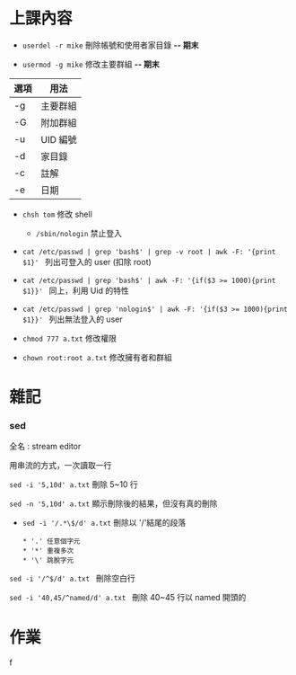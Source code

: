 # 上課內容

* `userdel -r mike` 刪除帳號和使用者家目錄 **-- 期末**

* `usermod -g mike` 修改主要群組 **-- 期末**
      
|選項|用法| 
|---|---|
|-g|主要群組|
|-G|附加群組|
|-u|UID 編號|
|-d|家目錄 |
|-c|註解|
|-e|日期|

* `chsh tom` 修改 shell

    * `/sbin/nologin` 禁止登入

* `cat /etc/passwd | grep 'bash$' | grep -v root | awk -F: '{print $1}' ` 列出可登入的 user (扣除 root)

* `cat /etc/passwd | grep 'bash$' | awk -F: '{if($3 >= 1000){print $1}}' ` 同上，利用 Uid 的特性

* `cat /etc/passwd | grep 'nologin$' | awk -F: '{if($3 >= 1000){print $1}}' ` 列出無法登入的 user

* `chmod 777 a.txt` 修改權限

* `chown root:root a.txt` 修改擁有者和群組

# 雜記

### sed

全名 : stream editor 

用串流的方式，一次讀取一行

`sed -i '5,10d' a.txt` 刪除 5~10 行

`sed -n '5,10d' a.txt` 顯示刪除後的結果，但沒有真的刪除

* `sed -i '/.*\$/d' a.txt` 刪除以 '/'結尾的段落
   
      * '.' 任意個字元
      * '*' 重複多次
      * '\' 跳脫字元

`sed -i '/^$/d' a.txt ` 刪除空白行

`sed -i '40,45/^named/d' a.txt ` 刪除 40~45 行以 named 開頭的

# 作業
f
